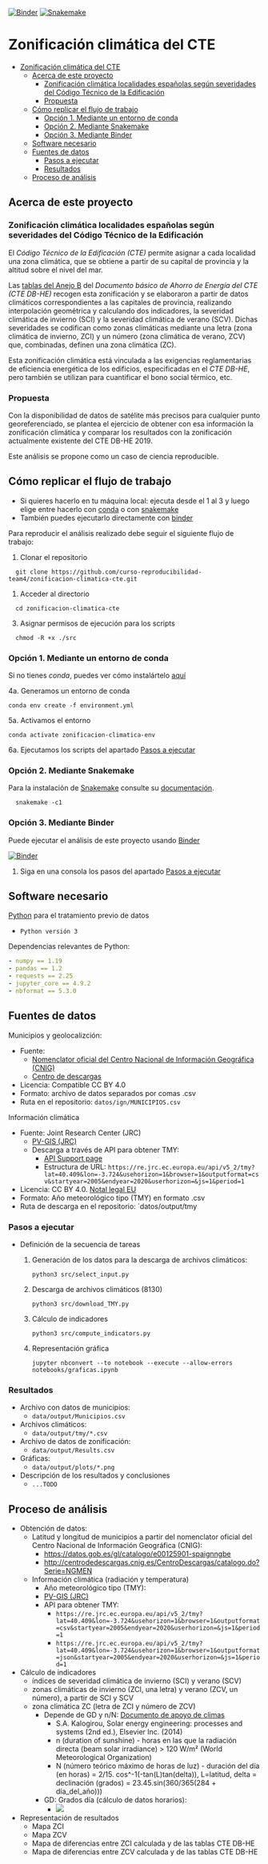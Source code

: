 [![Binder](https://mybinder.org/badge_logo.svg)](https://mybinder.org/v2/gh/curso-reproducibilidad-team4/zonificacion-climatica-cte/HEAD)
[![Snakemake](https://img.shields.io/badge/snakemake-≥5.6.0-brightgreen.svg?style=flat)](https://snakemake.readthedocs.io)

# Zonificación climática del CTE

- [Zonificación climática del CTE](#zonificación-climática-del-cte)
  - [Acerca de este proyecto](#acerca-de-este-proyecto)
    - [Zonificación climática localidades españolas según severidades del Código Técnico de la Edificación](#zonificación-climática-localidades-españolas-según-severidades-del-código-técnico-de-la-edificación)
    - [Propuesta](#propuesta)
  - [Cómo replicar el flujo de trabajo](#cómo-replicar-el-flujo-de-trabajo)
    - [Opción 1. Mediante un entorno de conda](#opción-1-mediante-un-entorno-de-conda)
    - [Opción 2. Mediante Snakemake](#opción-2-mediante-snakemake)
    - [Opción 3. Mediante Binder](#opción-3-mediante-binder)
  - [Software necesario](#software-necesario)
  - [Fuentes de datos](#fuentes-de-datos)
    - [Pasos a ejecutar](#pasos-a-ejecutar)
    - [Resultados](#resultados)
  - [Proceso de análisis](#proceso-de-análisis)

## Acerca de este proyecto

### Zonificación climática localidades españolas según severidades del Código Técnico de la Edificación

El _Código Técnico de la Edificación (CTE)_ permite asignar a cada localidad una zona climática, que se obtiene a partir de su capital de provincia y la altitud sobre el nivel del mar.

Las [tablas del Anejo B](https://www.codigotecnico.org/pdf/Documentos/HE/DccHE.pdf) del _Documento básico de Ahorro de Energía del CTE (CTE DB-HE)_ recogen esta zonificación y se elaboraron a partir de datos climáticos correspondientes a las capitales de provincia, realizando interpolación geométrica y calculando dos indicadores, la severidad climática de invierno (SCI) y la severidad climática de verano (SCV). Dichas severidades se codifican como zonas climáticas mediante una letra (zona climática de invierno, ZCI) y un número (zona climática de verano, ZCV) que, combinadas, definen una zona climática (ZC).

Esta zonificación climática está vinculada a las exigencias reglamentarias de eficiencia energética de los edificios, especificadas en el _CTE DB-HE_, pero también se utilizan para cuantificar el bono social térmico, etc.

### Propuesta

Con la disponibilidad de datos de satélite más precisos para cualquier punto georeferenciado, se plantea el ejercicio de obtener con esa información la zonificación climática y comparar los resultados con la zonificación actualmente existente del CTE DB-HE 2019.

Este análisis se propone como un caso de ciencia reproducible.

## Cómo replicar el flujo de trabajo

- Si quieres hacerlo en tu máquina local: ejecuta desde el 1 al 3 y luego elige entre hacerlo con [conda](#creando-un-conda-environment) o con [snakemake](#con-snakemake)
- También puedes ejecutarlo directamente con [binder](#con-binder)

Para reproducir el análisis realizado debe seguir el siguiente flujo de trabajo:

1. Clonar el repositorio

```shell
  git clone https://github.com/curso-reproducibilidad-team4/zonificacion-climatica-cte.git
```

1. Acceder al directorio

```shell
  cd zonificacion-climatica-cte
```

3. Asignar permisos de ejecución para los scripts

```shell
  chmod -R +x ./src
```

### Opción 1. Mediante un entorno de conda

Si no tienes _conda_, puedes ver cómo instalártelo [aquí](https://docs.conda.io/projects/conda/en/latest/user-guide/install/index.html)

4a. Generamos un entorno de conda

```shell
conda env create -f environment.yml
```

5a. Activamos el entorno

```shell
conda activate zonificacion-climatica-env
```

6a. Ejecutamos los scripts del apartado [Pasos a ejecutar](#pasos-a-ejecutar)

### Opción 2. Mediante Snakemake

Para la instalación de [Snakemake](https://snakemake.readthedocs.io/en/stable/index.html#) consulte su [documentación](https://snakemake.readthedocs.io/en/stable/getting_started/installation.html).

```shell
  snakemake -c1
```

### Opción 3. Mediante Binder

Puede ejecutar el análisis de este proyecto usando [Binder](https://mybinder.org)

[![Binder](https://mybinder.org/badge_logo.svg)](https://mybinder.org/v2/gh/curso-reproducibilidad-team4/zonificacion-climatica-cte/HEAD)

1. Siga en una consola los pasos del apartado [Pasos a ejecutar](#pasos-a-ejecutar)

## Software necesario

[Python](https://www.python.org) para el tratamiento previo de datos

- `Python versión 3`

Dependencias relevantes de Python:

```yaml
- numpy == 1.19
- pandas == 1.2
- requests == 2.25
- jupyter_core == 4.9.2
- nbformat == 5.3.0
```

## Fuentes de datos

Municipios y geolocalizción:

- Fuente:
  - [Nomenclator oficial del Centro Nacional de Información Geográfica (CNIG)](https://datos.gob.es/gl/catalogo/e00125901-spaignngbe)
  - [Centro de descargas](http://centrodedescargas.cnig.es/CentroDescargas/catalogo.do?Serie=NGMEN)
- Licencia: Compatible CC BY 4.0
- Formato: archivo de datos separados por comas .csv
- Ruta en el repositorio: `datos/ign/MUNICIPIOS.csv`

Información climática

- Fuente: Joint Research Center (JRC)
  - [PV-GIS (JRC)](https://re.jrc.ec.europa.eu/pvg_tools/en/)
  - Descarga a través de API para obtener TMY:
    - [API Support page](https://joint-research-centre.ec.europa.eu/pvgis-photovoltaic-geographical-information-system/getting-started-pvgis/api-non-interactive-service_en)
    - Estructura de URL: `https://re.jrc.ec.europa.eu/api/v5_2/tmy?lat=40.409&lon=-3.724&usehorizon=1&browser=1&outputformat=csv&startyear=2005&endyear=2020&userhorizon=&js=1&period=1`
- Licencia: CC BY 4.0. [Notal legal EU](https://ec.europa.eu/info/legal-notice_en)
- Formato: Año meteorológico tipo (TMY) en formato .csv
- Ruta de descarga en el repositorio: `datos/output/tmy

### Pasos a ejecutar

- Definición de la secuencia de tareas

  1. Generación de los datos para la descarga de archivos climáticos:

     `python3 src/select_input.py`

  2. Descarga de archivos climáticos (8130)

     `python3 src/download_TMY.py`

  3. Cálculo de indicadores

     `python3 src/compute_indicators.py`

  4. Representación gráfica

     `jupyter nbconvert --to notebook --execute --allow-errors notebooks/graficas.ipynb`

### Resultados

- Archivo con datos de municipios:
  - `data/output/Municipios.csv`
- Archivos climáticos:
  - `data/output/tmy/*.csv`
- Archivo de datos de zonificación:
  - `data/output/Results.csv`
- Gráficas:
  - `data/output/plots/*.png`
- Descripción de los resultados y conclusiones
  - `...TODO`

## Proceso de análisis

- Obtención de datos:
  - Latitud y longitud de municipios a partir del nomenclator oficial del Centro Nacional de Información Geográfica (CNIG):
    - https://datos.gob.es/gl/catalogo/e00125901-spaignngbe
    - http://centrodedescargas.cnig.es/CentroDescargas/catalogo.do?Serie=NGMEN
  - Información climática (radiación y temperatura)
    - Año meteorológico tipo (TMY):
    - [PV-GIS (JRC)](https://re.jrc.ec.europa.eu/pvg_tools/en/)
    - API para obtener TMY:
      - `https://re.jrc.ec.europa.eu/api/v5_2/tmy?lat=40.409&lon=-3.724&usehorizon=1&browser=1&outputformat=csv&startyear=2005&endyear=2020&userhorizon=&js=1&period=1`
      - `https://re.jrc.ec.europa.eu/api/v5_2/tmy?lat=40.409&lon=-3.724&usehorizon=1&browser=1&outputformat=json&startyear=2005&endyear=2020&userhorizon=&js=1&period=1`
- Cálculo de indicadores
  - índices de severidad climática de invierno (SCI) y verano (SCV)
  - zonas climáticas de invierno (ZCI, una letra) y verano (ZCV, un número), a partir de SCI y SCV
  - zona climática ZC (letra de ZCI y número de ZCV)
    - Depende de GD y n/N: [Documento de apoyo de climas](https://www.codigotecnico.org/pdf/Documentos/HE/20170202-DOC-DB-HE-0-Climas%20de%20referencia.pdf)
      - S.A. Kalogirou, Solar energy engineering: processes and systems (2nd ed.), Elsevier Inc. (2014)
      - n (duration of sunshine) - horas en las que la radiación directa (beam solar irradiance) > 120 W/m² (World Meteorological Organization)
      - N (número teórico máximo de horas de luz) - duración del día (en horas) = 2/15. cos^-1(-tan(L)tan(delta)), L=latitud, delta = declinación (grados) = 23.45.sin(360/365(284 + día_del_año)))
    - GD: Grados día (cálculo de datos horarios):
      - <img src="https://render.githubusercontent.com/render/math?math=GD_{T_b} = \sum {{T_b - T_{ah}} \over 24} \cdot \left\lfloor T_b > T_{ah} \right\rfloor">
        <!-- GD_Tb = Sum( ((Tb - Tah) / 24) si Tb > Tah, o 0 si Tb <= Tah). -->
- Representación de resultados
  - Mapa ZCI
  - Mapa ZCV
  - Mapa de diferencias entre ZCI calculada y de las tablas CTE DB-HE
  - Mapa de diferencias entre ZCV calculada y de las tablas CTE DB-HE
